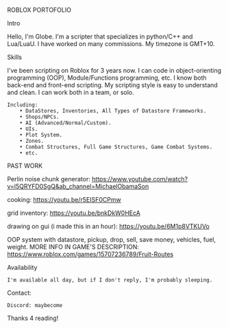 ROBLOX PORTOFOLIO

Intro

Hello, I'm Globe. I'm a scripter that specializes in python/C++ and Lua/LuaU. I have worked on many commissions. 
My timezone is GMT+10.
    
Skills

I've been scripting on Roblox for 3 years now. I can code in object-orienting programming (OOP), Module/Functions programming, etc. I know both back-end and front-end scripting. My scripting style is easy to understand and clean. I can work both in a team, or solo.

    Including:
        • DataStores, Inventories, All Types of Datastore Frameworks.
        • Shops/NPCs.
        • AI (Advanced/Normal/Custom).
        • UIs.
        • Plot System.
        • Zones.
        • Combat Structures, Full Game Structures, Game Combat Systems.
        • etc.



PAST WORK 

Perlin noise chunk generator:
https://www.youtube.com/watch?v=l5QRYFD0SgQ&ab_channel=MichaelObamaSon

cooking:
https://youtu.be/r5EISF0CPmw

grid inventory:
https://youtu.be/bnkDkW0HEcA

drawing on gui (i made this in an hour):
https://youtu.be/6M1p8VTKUVo

OOP system with datastore, pickup, drop, sell, save money, vehicles, fuel, weight. MORE INFO IN GAME'S DESCRIPTION:
https://www.roblox.com/games/15707236789/Fruit-Routes

Availability

    I'm available all day, but if I don't reply, I'm probably sleeping.

Contact:

    Discord: maybecome

Thanks 4 reading!

